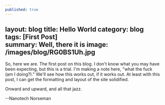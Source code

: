 ```yaml
---
published: true
---
```

layout: blog
title: Hello World
category: blog
tags: [First Post]  
summary: Well, there it is
image: /images/blog/RG0BS1Uh.jpg
---

So, here we are.  The first post on this blog.  I don't know what you may have been expecting, but this is a trial.  I'm making a note here, "what the fuck (am I doing?)." We'll see how this works out, if it works out.  At least with this post, I can get the formatting and layout of the site solidified.

Onward and upward, and all that jazz.

--Nanotech Norseman

